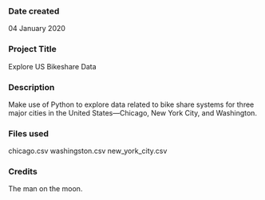### Date created
04 January 2020

### Project Title
Explore US Bikeshare Data

### Description
Make use of Python to explore data related to bike share systems for three major cities in the United States—Chicago, New York City, and Washington. 

### Files used
chicago.csv
washingston.csv
new_york_city.csv

### Credits
The man on the moon.

